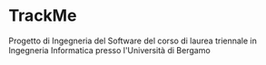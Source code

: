 # TrackMe
Progetto di Ingegneria del Software del corso di laurea triennale in Ingegneria Informatica presso l'Università di Bergamo
